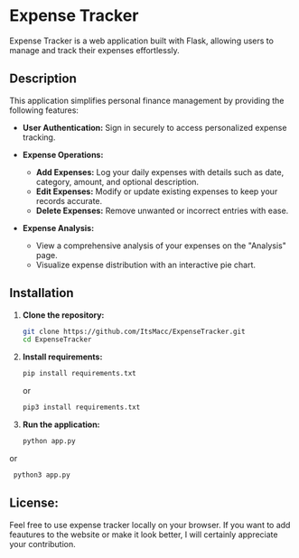 # Expense Tracker

Expense Tracker is a web application built with Flask, allowing users to manage and track their expenses effortlessly.

## Description

This application simplifies personal finance management by providing the following features:

- **User Authentication:** Sign in securely to access personalized expense tracking.

- **Expense Operations:**
  - **Add Expenses:** Log your daily expenses with details such as date, category, amount, and optional description.
  - **Edit Expenses:** Modify or update existing expenses to keep your records accurate.
  - **Delete Expenses:** Remove unwanted or incorrect entries with ease.

- **Expense Analysis:**
  - View a comprehensive analysis of your expenses on the "Analysis" page.
  - Visualize expense distribution with an interactive pie chart.

## Installation

1. **Clone the repository:**
   ```bash
   git clone https://github.com/ItsMacc/ExpenseTracker.git
   cd ExpenseTracker
   ```
   
2. **Install requirements:**
   ```bash
   pip install requirements.txt
   ```
   or
   ```bash
   pip3 install requirements.txt
   ```
   
3. **Run the application:**
   ```bash
   python app.py
   ```
  or
  ```bash
   python3 app.py
  ```

## **License:**
Feel free to use expense tracker locally on your browser.
If you want to add feautures to the website or make it look better, I will certainly appreciate your contribution.
